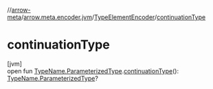 //[arrow-meta](../../../index.md)/[arrow.meta.encoder.jvm](../index.md)/[TypeElementEncoder](index.md)/[continuationType](continuation-type.md)

# continuationType

[jvm]\
open fun [TypeName.ParameterizedType](../../arrow.meta.ast/-type-name/-parameterized-type/index.md).[continuationType](continuation-type.md)(): [TypeName.ParameterizedType](../../arrow.meta.ast/-type-name/-parameterized-type/index.md)?

